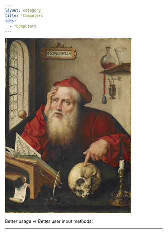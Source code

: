 ```yaml
---
layout: category
title: °Computers
tags:
  - °Computers
---
```


<img alt="Joos van Cleve - Saint Jerome in His Study (Princeton Art Museum, c. 1528)" title="Science bottles in the background, God on his mind." src="https://raw.githubusercontent.com/VanitasVanitatum/VanitasVanitatum.github.io/master/images/Computers.png"/>

Better usage → Better user input methods!

___

